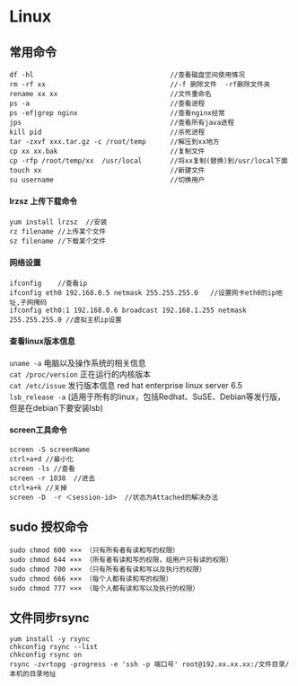 # Linux

## 常用命令
    df -hl                                  //查看磁盘空间使用情况  
    rm -rf xx                               //-f 删除文件  -rf删除文件夹  
    rename xx xx                            //文件重命名  
    ps -a                                   //查看进程  
    ps -ef|grep nginx                       //查看nginx经常  
    jps                                     //查看所有java进程  
    kill pid                                //杀死进程  
    tar -zxvf xxx.tar.gz -c /root/temp      //解压到xx地方  
    cp xx xx.bak                            //复制文件  
    cp -rfp /root/temp/xx  /usr/local       //将xx复制(替换)到/usr/local下面  
    touch xx                                //新建文件
    su username                             //切换用户
    
#### lrzsz 上传下载命令

    yum install lrzsz  //安装
    rz filename //上传某个文件
    sz filename //下载某个文件
    
#### 网络设置
    ifconfig    //查看ip  
    ifconfig eth0 192.168.0.5 netmask 255.255.255.0   //设置网卡eth0的ip地址,子网掩码
    ifconfig eth0:1 192.168.0.6 broadcast 192.168.1.255 netmask 255.255.255.0 //虚拟主机ip设置    
    
#### 查看linux版本信息

`uname -a` 电脑以及操作系统的相关信息  
`cat /proc/version`  正在运行的内核版本  
`cat /etc/issue`  发行版本信息  red hat enterprise linux server 6.5  
`lsb_release -a`   (适用于所有的linux，包括Redhat、SuSE、Debian等发行版，但是在debian下要安装lsb)   


#### screen工具命令

	screen -S screenName
	ctrl+a+d //最小化
	screen -ls //查看
	screen -r 1038  //进去
	ctrl+a+k //关掉
	screen -D  -r ＜session-id>  //状态为Attached的解决办法
    
## sudo 授权命令

	sudo chmod 600 ××× （只有所有者有读和写的权限）
	sudo chmod 644 ××× （所有者有读和写的权限，组用户只有读的权限）
	sudo chmod 700 ××× （只有所有者有读和写以及执行的权限）
	sudo chmod 666 ××× （每个人都有读和写的权限）
	sudo chmod 777 ××× （每个人都有读和写以及执行的权限）

## 文件同步rsync

    yum install -y rsync
    chkconfig rsync --list
    chkconfig rsync on 
    rsync -zvrtopg -progress -e 'ssh -p 端口号' root@192.xx.xx.xx:/文件目录/  本机的目录地址
